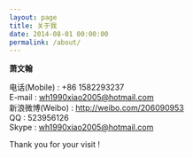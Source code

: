 ```yaml
---
layout: page
title: 关于我
date: 2014-08-01 00:00:00
permalink: /about/
---
```


**萧文翰**  

电话(Mobile) : +86 1582293237  
E-mail : wh1990xiao2005@hotmail.com  
新浪微博(Weibo) : http://weibo.com/206090953  
QQ : 523956126  
Skype : wh1990xiao2005@hotmail.com  
  
Thank you for your visit !



